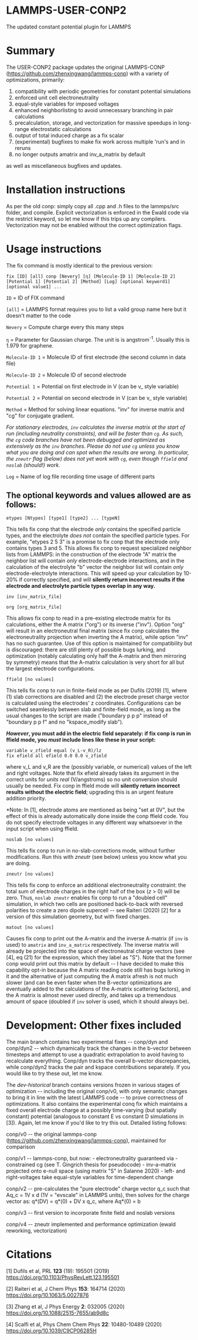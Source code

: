 # LAMMPS-USER-CONP2
The updated constant potential plugin for LAMMPS

# Summary

The USER-CONP2 package updates the original LAMMPS-CONP (https://github.com/zhenxingwang/lammps-conp) with a variety of optimizations, primarily:

1. compatibility with periodic geometries for constant potential simulations
2. enforced unit cell electroneutrality
3. equal-style variables for imposed voltages
4. enhanced neighborlisting to avoid unnecessary branching in pair calculations
5. precalculation, storage, and vectorization for massive speedups in long-range electrostatic calculations
6. output of total induced charge as a fix scalar
7. (experimental) bugfixes to make fix work across multiple 'run's and in reruns
8. no longer outputs amatrix and inv_a_matrix by default

as well as miscellaneous bugfixes and updates.

# Installation instructions

As per the old conp: simply copy all .cpp and .h files to the lammps/src folder, and compile. Explicit vectorization is enforced in the Ewald code via the restrict keyword, so let me know if this trips up any compilers. Vectorization may not be enabled without the correct optimization flags.

# Usage instructions

The fix command is mostly identical to the previous version:

```
fix [ID] [all] conp [Nevery] [η] [Molecule-ID 1] [Molecule-ID 2] [Potential 1] [Potential 2] [Method] [Log] [optional keyword1] [optional value1] ...
```

`ID` = ID of FIX command

`[all]` = LAMMPS format requires you to list a valid group name here but it doesn't matter to the code

`Nevery` = Compute charge every this many steps

`η` = Parameter for Gaussian charge. The unit is is angstrom<sup>-1</sup>. Usually this is 1.979 for graphene.

`Molecule-ID 1` = Molecule ID of first electrode (the second column in data file)

`Molecule-ID 2` = Molecule ID of second electrode

`Potential 1` = Potential on first electrode in V (can be v_ style variable)

`Potential 2` = Potential on second electrode in V (can be v_ style variable)

`Method` = Method for solving linear equations. "inv" for inverse matrix and "cg" for conjugate gradient.

*For stationary electrodes, `inv` calculates the inverse matrix at the start of run (including neutrality constraints), and will be faster than `cg`. As such, the `cg` code branches have not been debugged and optimized as extensively as the `inv` branches. Please do not use `cg` unless you know what you are doing and can spot when the results are wrong. In particular, the `zneutr` flag (below) does not yet work with `cg`, even though `ffield` and `noslab` (should!) work.*

`Log` = Name of log file recording time usage of different parts

## The optional keywords and values allowed are as follows:

`etypes [Ntypes] [type1] [type2] ... [typeN]`

This tells fix conp that the electrode _only_ contains the specified particle types, and the electrolyte _does not_ contain the specified particle types. For example, "etypes 2 5 3" is a promise to fix conp that the electrode only contains types 3 and 5. This allows fix conp to request specialized neighbor lists from LAMMPS: in the construction of the electrode "A" matrix the neighbor list will contain _only_ electrode-electrode interactions, and in the calculation of the electrolyte "b" vector the neighbor list will contain _only_ electrode-electrolyte interactions. This will speed up your calculation by 10-20% if correctly specified, and will **silently return incorrect results if the electrode and electrolyte particle types overlap in any way.**

`inv [inv_matrix_file]`

`org [org_matrix_file]`

This allows fix conp to read in a pre-existing electrode matrix for its calculations, either the A matrix ("org") or its inverse ("inv"). Option "org" will result in an electroneutral final matrix (since fix conp calculates the electroneutrality projection when inverting the A matrix), while option "inv" has no such guarantee. Use of this option is maintained for compatibility but is discouraged: there are still plenty of possible bugs lurking, and optimization (notably calculating only half the A-matrix and then mirroring by symmetry) means that the A-matrix calculation is very short for all but the largest electrode configurations.

`ffield [no values]`

This tells fix conp to run in finite-field mode as per Dufils (2019) [1], where (1) slab corrections are disabled and (2) the electrode preset charge vector is calculated using the electrodes' z coordinates. Configurations can be switched seamlessly between slab and finite-field mode, as long as the usual changes to the script are made ("boundary p p p" instead of "boundary p p f" and no "kspace_modify slab").

**_However_, you must add in the electric field separately: if fix conp is run in ffield mode, you _must_ include lines like these in your script:**

```
variable v_zfield equal (v_L-v_R)/lz
fix efield all efield 0.0 0.0 v_zfield
```

where v_L and v_R are the (possibly variable, or numerical) values of the left and right voltages. Note that fix efield already takes its argument in the correct units for _units real_ (V/angstroms) so no unit conversion should usually be needed. Fix conp in ffield mode will **silently return incorrect results without the electric field**; upgrading this is an urgent feature addition priority.

*Note: In [1], electrode atoms are mentioned as being "set at 0V", but the effect of this is already automatically done inside the conp ffield code. You do not specify electrode voltages in any different way whatsoever in the input script when using ffield.

`noslab [no values]`

This tells fix conp to run in no-slab-corrections mode, without further modifications. Run this with _zneutr_ (see below) unless you know what you are doing.

`zneutr [no values]`

This tells fix conp to enforce an additional electroneutrality constraint: the total sum of electrode charges in the right half of the box (_z_ > 0) will be zero. Thus, `noslab zneutr` enables fix conp to run a "doubled cell" simulation, in which two cells are positioned back-to-back with reversed polarities to create a zero dipole supercell -- see Raiteri (2020) [2] for a version of this simulation geometry, but with fixed charges.

`matout [no values]`

Causes fix conp to print out the A-matrix and the inverse A-matrix (if `inv` is used) to `amatrix` and `inv_a_matrix` respectively. The inverse matrix will already be projected into the space of electroneutral charge vectors (see [4], eq (21) for the expression, which they label as "S"). Note that the former conp would print out this matrix by default -- I have decided to make this capability opt-in because the A matrix reading code still has bugs lurking in it and the alternative of just computing the A matrix afresh is not much slower (and can be even faster when the B-vector optimizations are eventually added to the calculations of the A-matrix scattering factors), and the A matrix is almost never used directly, and takes up a tremendous amount of space (doubled if `inv` solver is used, which it should always be).

# Development: Other fixes included

The main branch contains two experimental fixes -- conp/dyn and conp/dyn2 -- which dynamically track the changes in the b-vector between timesteps and attempt to use a quadratic extrapolation to avoid having to recalculate everything. Conp/dyn tracks the overall b-vector discrepancies, while conp/dyn2 tracks the pair and kspace contributions separately. If you would like to try these out, let me know.

The _dev-historical_ branch contains versions frozen in various stages of optimization -- including the original conp/v0, with only semantic changes to bring it in line with the latest LAMMPS code -- to prove correctness of optimizations. It also contains the experimental conq fix which maintains a fixed overall electrode charge at a possibly time-varying (but spatially constant) potential (analogous to constant E vs constant D simulations in [3]). Again, let me know if you'd like to try this out. Detailed listing follows:

conp/v0 -- the original lammps-conp (https://github.com/zhenxingwang/lammps-conp),
    maintained for comparison

conp/v1 -- lammps-conp, but now:
    - electroneutrality guaranteed via
        - constrained cg (see T. Gingrich thesis for pseudocode)
        - inv-a-matrix projected onto e-null space
        (using matrix "S" in Salanne 2020)
    - left- and right-voltages take equal-style variables for time-dependent change

conp/v2 --
    pre-calculates the "pure electrode" charge vector q_c such that Aq_c = 1V x d
    (1V = "evscale" in LAMMPS units), then solves for the charge vector as:
    q*(DV) = q*(0) + DV x q_c, where Aq*(0) = b

conp/v3 --
    first version to incorporate finite field and noslab versions

conp/v4 --
    zneutr implemented and performance optimization (ewald reworking, vectorization)
   
# Citations
    
[1] Dufils et al, PRL **123** (19): 195501 (2019)
https://doi.org/10.1103/PhysRevLett.123.195501

[2] Raiteri et al, J Chem Phys **153**: 164714 (2020)
https://doi.org/10.1063/5.0027876

[3] Zhang et al, J Phys Energy **2**: 032005 (2020)
https://doi.org/10.1088/2515-7655/ab9d8c

[4] Scalfi et al, Phys Chem Chem Phys **22**: 10480-10489 (2020)
https://doi.org/10.1039/C9CP06285H
